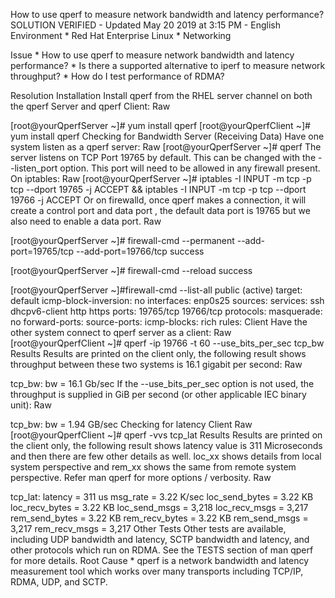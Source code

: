 How to use qperf to measure network bandwidth and latency performance?
 SOLUTION VERIFIED - Updated May 20 2019 at 3:15 PM - 
English 
Environment
	* 
Red Hat Enterprise Linux
	* 
Networking


Issue
	* 
How to use qperf to measure network bandwidth and latency performance?
	* 
Is there a supported alternative to iperf to measure network throughput?
	* 
How do I test performance of RDMA?


Resolution
Installation
Install qperf from the RHEL server channel on both the qperf Server and qperf Client:
Raw

[root@yourQperfServer ~]# yum install qperf
[root@yourQperfClient ~]# yum install qperf
Checking for Bandwidth
Server (Receiving Data)
Have one system listen as a qperf server:
Raw
[root@yourQperfServer ~]# qperf
The server listens on TCP Port 19765 by default. This can be changed with the --listen_port option.
This port will need to be allowed in any firewall present. On iptables:
Raw
[root@yourQperfServer ~]# iptables -I INPUT -m tcp -p tcp --dport 19765 -j ACCEPT && iptables -I INPUT -m tcp -p tcp --dport 19766 -j ACCEPT
Or on firewalld, once qperf makes a connection, it will create a control port and data port , the default data port is 19765 but we also need to enable a data port.
Raw
 

[root@yourQperfServer ~]# firewall-cmd --permanent --add-port=19765/tcp --add-port=19766/tcp
success

[root@yourQperfServer ~]# firewall-cmd --reload
success

[root@yourQperfServer ~]#firewall-cmd --list-all
public (active)
  target: default
  icmp-block-inversion: no
  interfaces: enp0s25
  sources:
  services: ssh dhcpv6-client http https
  ports: 19765/tcp  19766/tcp
  protocols:
  masquerade: no
  forward-ports:
  source-ports:
  icmp-blocks:
  rich rules:
Client
Have the other system connect to qperf server as a client:
Raw
[root@yourQperfClient ~]# qperf -ip 19766 -t 60 --use_bits_per_sec  <server hostname or ip address> tcp_bw
Results
Results are printed on the client only, the following result shows throughput between these two systems is 16.1 gigabit per second:
Raw

tcp_bw:
    bw  =  16.1 Gb/sec
If the --use_bits_per_sec option is not used, the throughput is supplied in GiB per second (or other applicable IEC binary unit):
Raw

tcp_bw:
    bw  =  1.94 GB/sec
Checking for latency
Client
Raw
[root@yourQperfClient ~]# qperf -vvs  <server hostname or ip address> tcp_lat
Results
Results are printed on the client only, the following result shows latency value is 311 Microseconds and then there are few other details as well. loc_xx shows details from local system perspective and rem_xx shows the same from remote system perspective. Refer man qperf for more options / verbosity.
Raw

tcp_lat:
    latency         =    311 us
    msg_rate        =   3.22 K/sec
    loc_send_bytes  =   3.22 KB
    loc_recv_bytes  =   3.22 KB
    loc_send_msgs   =  3,218
    loc_recv_msgs   =  3,217
    rem_send_bytes  =   3.22 KB
    rem_recv_bytes  =   3.22 KB
    rem_send_msgs   =  3,217
    rem_recv_msgs   =  3,217
Other Tests
Other tests are available, including UDP bandwidth and latency, SCTP bandwidth and latency, and other protocols which run on RDMA.
See the TESTS section of man qperf for more details.
Root Cause
	* 
qperf is a network bandwidth and latency measurement tool which works over many transports including TCP/IP, RDMA, UDP, and SCTP.


 
